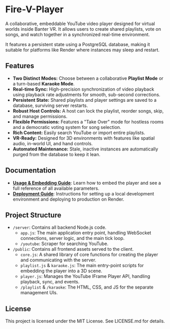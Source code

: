 # Fire-V-Player

A collaborative, embeddable YouTube video player designed for virtual worlds inside Banter VR. It allows users to create shared playlists, vote on songs, and watch together in a synchronized real-time environment.

It features a persistent state using a PostgreSQL database, making it suitable for platforms like Render where instances may sleep and restart.

## Features

-   **Two Distinct Modes:** Choose between a collaborative **Playlist Mode** or a turn-based **Karaoke Mode**.
-   **Real-time Sync:** High-precision synchronization of video playback using playback rate adjustments for smooth, sub-second corrections.
-   **Persistent State:** Shared playlists and player settings are saved to a database, surviving server restarts.
-   **Robust Host Controls:** A host can lock the playlist, reorder songs, skip, and manage permissions.
-   **Flexible Permissions:** Features a "Take Over" mode for hostless rooms and a democratic voting system for song selection.
-   **Rich Content:** Easily search YouTube or import entire playlists.
-   **VR-Ready:** Designed for 3D environments with features like spatial audio, in-world UI, and hand controls.
-   **Automated Maintenance:** Stale, inactive instances are automatically purged from the database to keep it lean.

## Documentation

-   **[Usage & Embedding Guide](USAGE.md)**: Learn how to embed the player and see a full reference of all available parameters.
-   **[Deployment Guide](DEPLOYMENT.md)**: Instructions for setting up a local development environment and deploying to production on Render.

## Project Structure

-   `/server`: Contains all backend Node.js code.
    -   `app.js`: The main application entry point, handling WebSocket connections, server logic, and the main tick loop.
    -   `/youtube`: Scraper for searching YouTube.
-   `/public`: Contains all frontend assets served to the client.
    -   `core.js`: A shared library of core functions for creating the player and communicating with the server.
    -   `playlist.js` & `karaoke.js`: The main entry-point scripts for embedding the player into a 3D scene.
    -   `player.js`: Manages the YouTube IFrame Player API, handling playback, sync, and events.
    -   `/playlist` & `/karaoke`: The HTML, CSS, and JS for the separate management UIs.

## License

This project is licensed under the MIT License. See LICENSE.md for details.